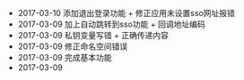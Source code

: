 * 2017-03-10 添加退出登录功能 + 修正应用未设置sso网址报错
* 2017-03-09 加上自动跳转到sso功能 + 回调地址编码
* 2017-03-09 私钥变量写错 + 正确传递内容
* 2017-03-09 修正命名空间错误 
* 2017-03-09 完成基本功能 
* 2017-03-09 
